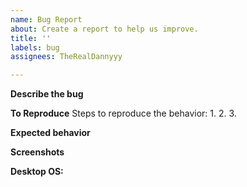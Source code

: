 ```yaml
---
name: Bug Report
about: Create a report to help us improve.
title: ''
labels: bug
assignees: TheRealDannyyy

---
```


**Describe the bug**


**To Reproduce**
Steps to reproduce the behavior:
1. 
2. 
3. 

**Expected behavior**


**Screenshots**


**Desktop OS:**
